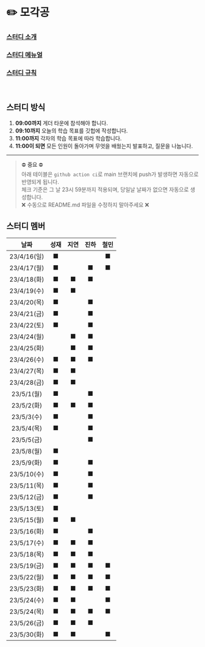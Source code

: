 # ✏️ 모각공

### [스터디 소개](https://jaesa5221.notion.site/3f2283ac086546f396ddb9e84c56e47e)

### [스터디 메뉴얼](https://github.com/we-can-do-better/2023-mogakgong/blob/main/.github/Manual.md)

### [스터디 규칙](https://github.com/we-can-do-better/2023-mogakgong/blob/main/.github/Rule.md)

<br/>

## 스터디 방식

1. **09:00까지** 게더 타운에 참석해야 합니다.
2. **09:10까지** 오늘의 학습 목표를 깃헙에 작성합니다.
3. **11:00까지** 각자의 학습 목표에 따라 학습합니다.
4. **11:00이 되면** 모든 인원이 돌아가며 무엇을 배웠는지 발표하고, 질문을 나눕니다.

---

> ⛔ **중요** ⛔<br/>
> 아래 테이블은 `github action ci`로 main 브랜치에 push가 발생하면 자동으로 반영되게 됩니다.<br/>
> 체크 기준은 그 날 23시 59분까지 적용되며, 당일날 날짜가 없으면 자동으로 생성합니다.<br/>
> ❌ 수동으로 README.md 파일을 수정하지 말아주세요 ❌

## 스터디 멤버
|     날짜     | 성재 | 지연  | 진하 | 철민 |
|:----------:|:----:|:---:|:---:|:---:|
| 23/4/16(일) |■| | |■|
| 23/4/17(월) |■| |■|■|
| 23/4/18(화) |■|■|■| |
| 23/4/19(수) |■|■| | |
| 23/4/20(목) |■| |■| |
| 23/4/21(금) |■| |■| |
| 23/4/22(토) |■| |■| |
| 23/4/24(월) | |■|■| |
| 23/4/25(화) | |■|■| |
| 23/4/26(수) |■|■|■| |
| 23/4/27(목) |■|■| | |
| 23/4/28(금) |■|■| | |
| 23/5/1(월)  |■| |■| |
| 23/5/2(화)  |■|■|■| |
| 23/5/3(수)  |■| |■| |
| 23/5/4(목)  |■| |■| |
| 23/5/5(금)  | | |■| |
| 23/5/8(월)  |■| | | |
| 23/5/9(화)  |■| |■| |
| 23/5/10(수) |■| |■| |
| 23/5/11(목) |■| |■| |
| 23/5/12(금) |■| |■| |
| 23/5/13(토) |■| | | |
| 23/5/15(월) |■|■| | |
| 23/5/16(화) |■| |■| |
| 23/5/17(수) |■|■|■| |
| 23/5/18(목) |■|■|■| |
| 23/5/19(금) |■|■|■|■|
| 23/5/22(월) |■|■|■|■|
| 23/5/23(화) |■|■|■|■|
| 23/5/24(수) |■|■| |■|
| 23/5/24(목) |■|■|■|■|
| 23/5/26(금) |■|■|■| |
| 23/5/30(화) |■|■| |■|
